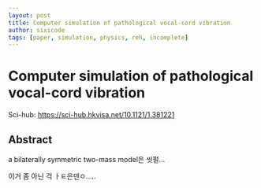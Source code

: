 ```yaml
---
layout: post
title: Computer simulation of pathological vocal-cord vibration
author: sixicode
tags: [paper, simulation, physics, reh, incomplete]
---
```


# Computer simulation of pathological vocal-cord vibration

Sci-hub: https://sci-hub.hkvisa.net/10.1121/1.381221

## Abstract

a bilaterally symmetric two-mass model은 씻펄...

이거 좀 아닌 걱 ㅏㅌ은덴ㅇ.....